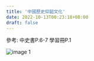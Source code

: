 ```yaml
---
title: '中國歷史仰韶文化'
date: 2022-10-13T00:23:18+08:00
draft: false
---
```


參考:
中史書P.6-7
學習冊P.1

![image 1](https://user-images.githubusercontent.com/90828938/197349250-7ef5a1d2-9e29-47cf-9ba7-c0e8b578b707.jpg)
